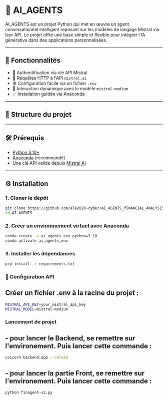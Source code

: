 # 🤖 AI_AGENTS

AI_AGENTS est un projet Python qui met en œuvre un agent conversationnel intelligent reposant sur les modèles de langage Mistral via leur API. Le projet offre une base simple et flexible pour intégrer l'IA générative dans des applications personnalisées.

---

## 🚀 Fonctionnalités

- 🔐 Authentification via clé API Mistral
- 📡 Requêtes HTTP à l'API `mistral.ai`
- ⚙️ Configuration facile via un fichier `.env`
- 💬 Interaction dynamique avec le modèle `mistral-medium`
- ✅ Installation guidée via Anaconda

---

## 📁 Structure du projet

---

## 🛠️ Prérequis

- [Python 3.10+](https://www.python.org/)
- [Anaconda](https://www.anaconda.com/) (recommandé)
- Une clé API valide depuis [Mistral AI](https://console.mistral.ai/)

---

## ⚙️ Installation

### 1. Cloner le dépôt

```bash
git clone https://github.com/ala2020-cyber/AI_AGENTS_fINANCIAL_ANALYSIS.git
cd AI_AGENTS
```

### 2. Créer un environnement virtuel avec Anaconda

```bash
conda create -n ai_agents_env python=3.10
conda activate ai_agents_env
```

### 3. Installer les dépendances

```bash
pip install -r requirements.txt
```

### 🔐 Configuration API

## Créer un fichier .env à la racine du projet :

```bash
MISTRAL_API_KEY=your_mistral_api_key
MISTRAL_MODEL=mistral-medium
```
### Lancement de projet
## - pour lancer le Backend, se remettre sur l'environement. Puis lancer cette commande :
```bash
uvicorn backend:app --reload
```
## - pour lancer la partie Front, se remettre sur l'environement. Puis lancer cette commande :
```bash
python finagent-v2.py
```